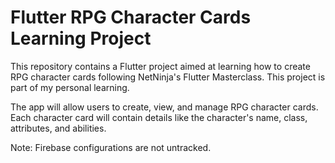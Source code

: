 # Flutter RPG Character Cards Learning Project

This repository contains a Flutter project aimed at learning how to create RPG character cards following NetNinja's Flutter Masterclass. This project is part of my personal learning.

The app will allow users to create, view, and manage RPG character cards. Each character card will contain details like the character's name, class, attributes, and abilities.

Note: Firebase configurations are not untracked.